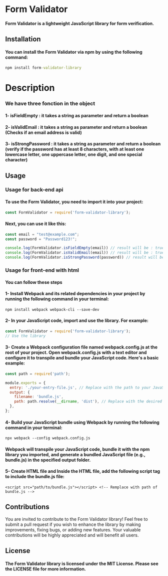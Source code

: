 # Form Validator
#### Form Validator is a lightweight JavaScript library for form verification.

## Installation
#### You can install the Form Validator via npm by using the following command:
```cmd
npm install form-validator-library
```
# Description
### We have three fonction in the object
#### 1- isFieldEmpty : it takes a string as parameter and return a boolean
#### 2- isValidEmail : it takes a string as parameter and return a boolean (Checks if an email address is valid)
#### 3- isStrongPassword : it takes a string as parameter and return a boolean (verify if the password has at least 8 characters, with at least one lowercase letter, one uppercase letter, one digit, and one special character)

## Usage
### Usage for back-end api
#### To use the Form Validator, you need to import it into your project:
```javascript
const FormValidator = require('form-validator-library');
```
#### Next, you can use it like this:
```javascript
const email = "test@example.com";
const password = "Password123!";

console.log(FormValidator.isFieldEmpty(email)) // result will be : true
console.log(FormValidator.isValidEmail(email)) // result will be : true
console.log(FormValidator.isStrongPassword(password)) // result will be : true
```

### Usage for front-end with html
#### You can follow these steps
#### 1- Install Webpack and its related dependencies in your project by running the following command in your terminal:
```shell
npm install webpack webpack-cli --save-dev
```
#### 2- In your JavaScript code, import and use the library. For example:
```javascript
const FormValidator = require('form-validator-library');
// Use the library
```
#### 3- Create a Webpack configuration file named webpack.config.js at the root of your project. Open webpack.config.js with a text editor and configure it to transpile and bundle your JavaScript code. Here's a basic example:
```javascript
const path = require('path');

module.exports = {
  entry: './your-entry-file.js', // Replace with the path to your JavaScript entry file
  output: {
    filename: 'bundle.js',
    path: path.resolve(__dirname, 'dist'), // Replace with the desired output folder for the bundle
  },
};
```
#### 4- Build your JavaScript bundle using Webpack by running the following command in your terminal:
```shell
npx webpack --config webpack.config.js
```
#### Webpack will transpile your JavaScript code, bundle it with the npm library you imported, and generate a bundled JavaScript file (e.g., bundle.js) in the specified output folder.

#### 5- Create HTML file and Inside the HTML file, add the following script tag to include the bundle.js file:
```script
<script src="path/to/bundle.js"></script> <!-- Remplace with path of bundle.js -->
```
## Contributions
You are invited to contribute to the Form Validator library! Feel free to submit a pull request if you wish to enhance the library by making improvements, fixing bugs, or adding new features. Your valuable contributions will be highly appreciated and will benefit all users.

## License
#### The Form Validator library is licensed under the MIT License. Please see the LICENSE file for more information.
